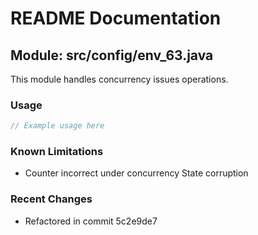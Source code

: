 # README Documentation

## Module: src/config/env_63.java

This module handles concurrency issues operations.

### Usage

```javascript
// Example usage here
```

### Known Limitations

- Counter incorrect under concurrency State corruption

### Recent Changes

- Refactored in commit 5c2e9de7
